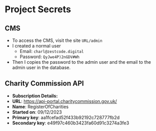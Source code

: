 # Project Secrets

## CMS

- To access the CMS, visit the site `URL/admin`
- I created a normal user
   - Email: `charl@zestcode.digital`
   - Password: `QyJwe4P)2nGDV#Wh`
- Then I copies the password to the admin user and the email to the admin user in the database.

## Charity Commission API

- **Subscription Details:**
- **URL**: https://api-portal.charitycommission.gov.uk/
- **Name**: RegisterOfCharities
- **Started on**: 09/12/2023
- **Primary key**: aa1fcefad52f433b92192c728777fb2d
- **Secondary key**: e49f97c460b3423fa60d91c3274a3fe3